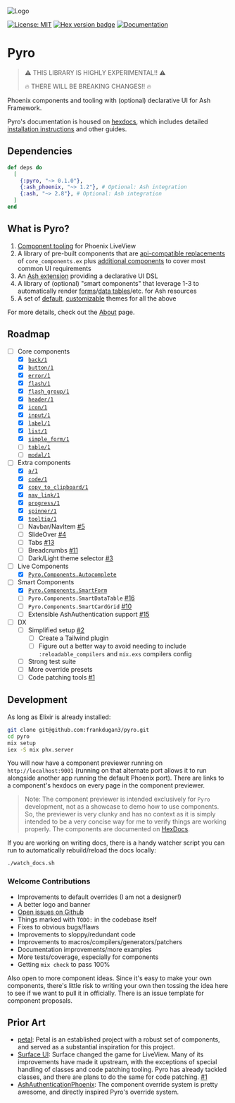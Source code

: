 ![Logo](https://github.com/frankdugan3/pyro/blob/main/logos/logo.png?raw=true)

[![License: MIT](https://img.shields.io/badge/License-MIT-yellow.svg)](https://opensource.org/licenses/MIT)
[![Hex version badge](https://img.shields.io/hexpm/v/pyro.svg)](https://hex.pm/packages/pyro)
[![Documentation](https://img.shields.io/badge/documentation-gray)](https://hexdocs.pm/pyro)

# Pyro

> ️⚠️ THIS LIBRARY IS HIGHLY EXPERIMENTAL!! ⚠️
>
> 🔥 THERE WILL BE BREAKING CHANGES!! 🔥

Phoenix components and tooling with (optional) declarative UI for Ash Framework.

Pyro's documentation is housed on [hexdocs](https://hexdocs.pm/pyro), which includes detailed [installation instructions](https://hexdocs.pm/pyro/get-started.html) and other guides.

## Dependencies

```elixir
def deps do
  [
    {:pyro, "~> 0.1.0"},
    {:ash_phoenix, "~> 1.2"}, # Optional: Ash integration
    {:ash, "~> 2.8"}, # Optional: Ash integration
  ]
end
```

## What is Pyro?

1. [Component tooling](https://hexdocs.pm/pyro/Pyro.Component.html) for Phoenix LiveView
2. A library of pre-built components that are [api-compatible replacements](https://hexdocs.pm/pyro/Pyro.Components.Core.html) of `core_components.ex` plus [additional components](https://hexdocs.pm/pyro/Pyro.Components.Extra.html) to cover most common UI requirements
3. An [Ash extension](https://hexdocs.pm/pyro/Pyro.Components.Extra.html) providing a declarative UI DSL
4. A library of (optional) "smart components" that leverage 1-3 to automatically render [forms](https://hexdocs.pm/pyro/Pyro.Components.SmartForm.html)/[data tables](https://hexdocs.pm/pyro/Pyro.Components.SmartDataTable.html)/etc. for Ash resources
5. A set of [default](https://hexdocs.pm/pyro/Pyro.Overrides.Default.html), [customizable](https://hexdocs.pm/pyro/Pyro.Overrides.html) themes for all the above

For more details, check out the [About](https://hexdocs.pm/pyro/about.html) page.

## Roadmap

- [ ] Core components
  - [x] [`back/1`](https://hexdocs.pm/pyro/Pyro.Components.Core.html#back/1)
  - [x] [`button/1`](https://hexdocs.pm/pyro/Pyro.Components.Core.html#button/1)
  - [x] [`error/1`](https://hexdocs.pm/pyro/Pyro.Components.Core.html#error/1)
  - [x] [`flash/1`](https://hexdocs.pm/pyro/Pyro.Components.Core.html#flash/1)
  - [x] [`flash_group/1`](https://hexdocs.pm/pyro/Pyro.Components.Core.html#flash_group/1)
  - [x] [`header/1`](https://hexdocs.pm/pyro/Pyro.Components.Core.html#header/1)
  - [x] [`icon/1`](https://hexdocs.pm/pyro/Pyro.Components.Core.html#icon/1)
  - [x] [`input/1`](https://hexdocs.pm/pyro/Pyro.Components.Core.html#input/1)
  - [x] [`label/1`](https://hexdocs.pm/pyro/Pyro.Components.Core.html#label/1)
  - [x] [`list/1`](https://hexdocs.pm/pyro/Pyro.Components.Core.html#list/1)
  - [x] [`simple_form/1`](https://hexdocs.pm/pyro/Pyro.Components.Core.html#simple_form/1)
  - [ ] [`table/1`](https://hexdocs.pm/pyro/Pyro.Components.Core.html#table/1)
  - [ ] [`modal/1`](https://hexdocs.pm/pyro/Pyro.Components.Core.html#modal/1)
- [ ] Extra components
  - [x] [`a/1`](https://hexdocs.pm/pyro/Pyro.Components.Extra.html#a/1)
  - [x] [`code/1`](https://hexdocs.pm/pyro/Pyro.Components.Extra.html#code/1)
  - [x] [`copy_to_clipboard/1`](https://hexdocs.pm/pyro/Pyro.Components.Extra.html#copy_to_clipboard/1)
  - [x] [`nav_link/1`](https://hexdocs.pm/pyro/Pyro.Components.Extra.html#nav_link/1)
  - [x] [`progress/1`](https://hexdocs.pm/pyro/Pyro.Components.Extra.html#progress/1)
  - [x] [`spinner/1`](https://hexdocs.pm/pyro/Pyro.Components.Extra.html#spinner/1)
  - [x] [`tooltip/1`](https://hexdocs.pm/pyro/Pyro.Components.Extra.html#tooltip/1)
  - [ ] Navbar/NavItem [#5](https://github.com/frankdugan3/pyro/issues/5)
  - [ ] SlideOver [#4](https://github.com/frankdugan3/pyro/issues/4)
  - [ ] Tabs [#13](https://github.com/frankdugan3/pyro/issues/13)
  - [ ] Breadcrumbs [#11](https://github.com/frankdugan3/pyro/issues/11)
  - [ ] Dark/Light theme selector [#3](https://github.com/frankdugan3/pyro/issues/3)
- [ ] Live Components
  - [x] [`Pyro.Components.Autocomplete`](https://hexdocs.pm/pyro/Pyro.Components.Autocomplete.html)
- [ ] Smart Components
  - [x] [`Pyro.Components.SmartForm`](https://hexdocs.pm/pyro/Pyro.Components.SmartForm.html)
  - [ ] `Pyro.Components.SmartDataTable` [#16](https://github.com/frankdugan3/pyro/issues/16)
  - [ ] `Pyro.Components.SmartCardGrid` [#10](https://github.com/frankdugan3/pyro/issues/10)
  - [ ] Extensible AshAuthentication support [#15](https://github.com/frankdugan3/pyro/issues/15)
- [ ] DX
  - [ ] Simplified setup [#2](https://github.com/frankdugan3/pyro/issues/2)
    - [ ] Create a Tailwind plugin
    - [ ] Figure out a better way to avoid needing to include `:reloadable_compilers` and `mix.exs` compilers config
  - [ ] Strong test suite
  - [ ] More override presets
  - [ ] Code patching tools [#1](https://github.com/frankdugan3/pyro/issues/1)

## Development

As long as Elixir is already installed:

```sh
git clone git@github.com:frankdugan3/pyro.git
cd pyro
mix setup
iex -S mix phx.server
```

You will now have a component previewer running on `http://localhost:9001` (running on that alternate port allows it to run alongside another app running the default Phoenix port). There are links to a component's hexdocs on every page in the component previewer.

> Note: The component previewer is intended exclusively for `Pyro` development, not as a showcase to demo how to use components. So, the previewer is very clunky and has no context as it is simply intended to be a very concise way for me to verify things are working properly. The components are documented on [HexDocs](https://hexdocs.pm/pyro).

If you are working on writing docs, there is a handy watcher script you can run to automatically rebuild/reload the docs locally:

```sh
./watch_docs.sh
```

### Welcome Contributions

- Improvements to default overrides (I am not a designer!)
- A better logo and banner
- [Open issues on Github](https://github.com/frankdugan3/pyro/issues)
- Things marked with `TODO:` in the codebase itself
- Fixes to obvious bugs/flaws
- Improvements to sloppy/redundant code
- Improvements to macros/compilers/generators/patchers
- Documentation improvements/more examples
- More tests/coverage, especially for components
- Getting `mix check` to pass 100%

Also open to more component ideas. Since it's easy to make your own components, there's little risk to writing your own then tossing the idea here to see if we want to pull it in officially. There is an issue template for component proposals.

## Prior Art

- [petal](https://petal.build/): Petal is an established project with a robust set of components, and served as a substantial inspiration for this project.
- [Surface UI](https://surface-ui.org/): Surface changed the game for LiveView. Many of its improvements have made it upstream, with the exceptions of special handling of classes and code patching tooling. Pyro has already tackled classes, and there are plans to do the same for code patching. [#1](https://github.com/frankdugan3/pyro/issues/1)
- [AshAuthenticationPhoenix](https://github.com/team-alembic/ash_authentication_phoenix): The component override system is pretty awesome, and directly inspired Pyro's override system.
